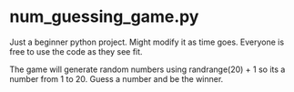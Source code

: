 # num_guessing_game.py
Just a beginner python project. Might modify it as time goes. Everyone is free to use the code as they see fit.

The game will generate random numbers using randrange(20) + 1 so its a number from 1 to 20.
Guess a number and be the winner.
